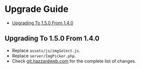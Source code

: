 # Upgrade Guide

- [Upgrading To 1.5.0 From 1.4.0](#upgrading-to-150-from-140)


## Upgrading To 1.5.0 From 1.4.0

- Replace `assets/js/imgSelect.js`.
- Replace `server/ImgPicker.php`.
- Check [git.hazzardweb.com](https://git.hazzardweb.com) for the complete list of changes.
